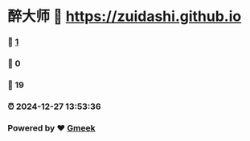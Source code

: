 # 醉大师 :link: https://zuidashi.github.io 
### :page_facing_up: [1](https://zuidashi.github.io/tag.html) 
### :speech_balloon: 0 
### :hibiscus: 19 
### :alarm_clock: 2024-12-27 13:53:36 
### Powered by :heart: [Gmeek](https://github.com/Meekdai/Gmeek)
